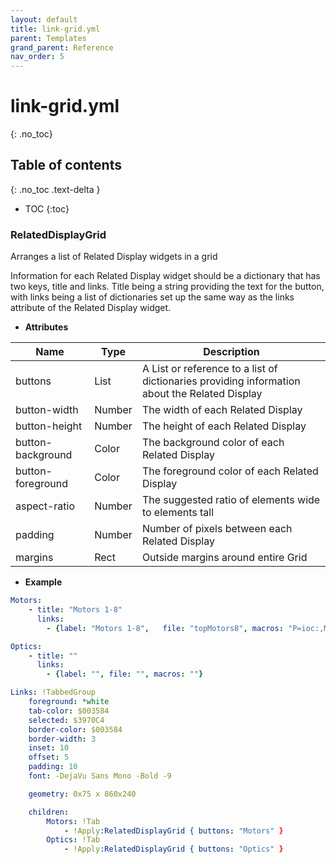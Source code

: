 ```yaml
---
layout: default
title: link-grid.yml
parent: Templates
grand_parent: Reference
nav_order: 5
---
```


# link-grid.yml
{: .no_toc}

## Table of contents
{: .no_toc .text-delta }

- TOC
{:toc}


### RelatedDisplayGrid

Arranges a list of Related Display widgets in a grid

Information for each Related Display widget should be a dictionary that has two keys, title and links. 
Title being a string providing the text for the button, with links being a list of dictionaries set up
the same way as the links attribute of the Related Display widget.


* **Attributes**

|     Name          |  Type  | Description|
|-------------------|--------|------------|
| buttons           | List   | A List or reference to a list of dictionaries providing information about the Related Display | 
| button-width      | Number | The width of each Related Display  |
| button-height     | Number | The height of each Related Display |
| button-background | Color  | The background color of each Related Display |
| button-foreground | Color  | The foreground color of each Related Display |
| aspect-ratio      | Number | The suggested ratio of elements wide to elements tall |
| padding           | Number | Number of pixels between each Related Display |
| margins           | Rect   | Outside margins around entire Grid |


* **Example**

```yaml
Motors:
    - title: "Motors 1-8"
      links:
        - {label: "Motors 1-8",   file: "topMotors8", macros: "P=ioc:,M1=m1,M2=m2,M3=m3,M4=m4,M5=m5,M6=m6,M7=m7,M8=m8"}

Optics:
    - title: ""
      links: 
        - {label: "", file: "", macros: ""}

Links: !TabbedGroup
    foreground: *white
    tab-color: $003584
    selected: $3970C4
    border-color: $003584
    border-width: 3
    inset: 10
    offset: 5
    padding: 10
    font: -DejaVu Sans Mono -Bold -9

    geometry: 0x75 x 860x240

    children:
        Motors: !Tab
            - !Apply:RelatedDisplayGrid { buttons: "Motors" }
        Optics: !Tab
            - !Apply:RelatedDisplayGrid { buttons: "Optics" }

```
